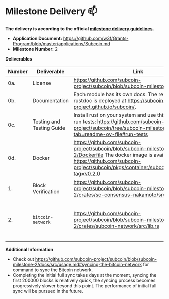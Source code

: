 # Milestone Delivery :mailbox:

**The delivery is according to the official [milestone delivery guidelines](https://github.com/w3f/Grants-Program/blob/master/docs/Support%20Docs/milestone-deliverables-guidelines.md).**  

* **Application Document:** https://github.com/w3f/Grants-Program/blob/master/applications/Subcoin.md
* **Milestone Number:** 2

**Deliverables**

| Number | Deliverable               | Link | Notes |
| ---    | ---                       | --- | --- |
| 0a.    | License                   | https://github.com/subcoin-project/subcoin/blob/subcoin-milestone-2/LICENSE | |
| 0b.    | Documentation             | Each module has its own docs. The rendered inline rustdoc is deployed at https://subcoin-project.github.io/subcoin/. | |
| 0c.    | Testing and Testing Guide | Install rust on your system and use this command to run tests: https://github.com/subcoin-project/subcoin/tree/subcoin-milestone-2?tab=readme-ov-file#run-tests | |
| 0d.    | Docker                    | https://github.com/subcoin-project/subcoin/blob/subcoin-milestone-2/Dockerfile The docker image is available at https://github.com/subcoin-project/subcoin/pkgs/container/subcoin/249545041?tag=v0.2.0  | |
| 1.     | Block Verification        | https://github.com/subcoin-project/subcoin/blob/subcoin-milestone-2/crates/sc-consensus-nakamoto/src/verification.rs | |
| 2.     | `bitcoin-network`         | https://github.com/subcoin-project/subcoin/blob/subcoin-milestone-2/crates/subcoin-network/src/lib.rs | `bitcoin-network` crate is now renamed to `subcoin-network` for consistency. |

**Additional Information**

- Check out https://github.com/subcoin-project/subcoin/blob/subcoin-milestone-2/docs/src/usage.md#syncing-the-bitcoin-network for command to sync the Bitcoin network.
- Completing the initial full sync takes days at the moment, syncing the first 200000 blocks is relatively quick, the syncing process becomes progressively slower beyond this point. The performance of initial full sync will be pursued in the future.
